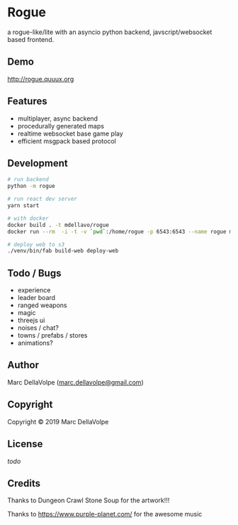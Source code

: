 # Rogue

a rogue-like/lite with an asyncio python backend, javscript/websocket based frontend.

## Demo

http://rogue.quuux.org

## Features

- multiplayer, async backend
- procedurally generated maps
- realtime websocket base game play
- efficient msgpack based protocol

## Development

```bash
# run backend
python -m rogue

# run react dev server
yarn start

# with docker
docker build . -t mdellavo/rogue
docker run --rm  -i -t -v `pwd`:/home/rogue -p 6543:6543 --name rogue mdellavo/rogue

# deploy web to s3
./venv/bin/fab build-web deploy-web
```

## Todo / Bugs

- experience
- leader board
- ranged weapons
- magic
- threejs ui
- noises / chat?
- towns / prefabs / stores
- animations?

## Author

Marc DellaVolpe  (marc.dellavolpe@gmail.com)

## Copyright

Copyright &copy; 2019 Marc DellaVolpe

## License

_todo_

## Credits

Thanks to Dungeon Crawl Stone Soup for the artwork!!!

Thanks to https://www.purple-planet.com/ for the awesome music

